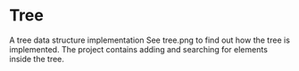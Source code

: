 # Tree
A tree data structure implementation
See tree.png to find out how the tree is implemented.
The project contains adding and searching for elements inside the tree.
